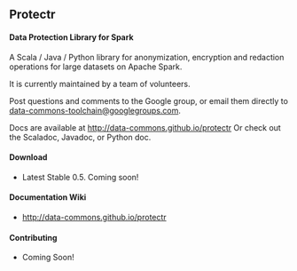 ## Protectr

#### Data Protection Library for Spark

A Scala / Java / Python library for anonymization, encryption and redaction operations for large datasets on Apache Spark.

It is currently maintained by a team of volunteers.

Post questions and comments to the Google group, or email them directly to data-commons-toolchain@googlegroups.com.

Docs are available at http://data-commons.github.io/protectr
Or check out the Scaladoc, Javadoc, or Python doc.


#### Download

- Latest Stable 0.5. Coming soon!

#### Documentation Wiki
- http://data-commons.github.io/protectr

#### Contributing
- Coming Soon!


